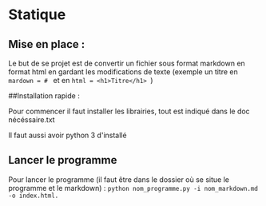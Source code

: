 # Statique

## Mise en place : 

Le but de se projet est de convertir un fichier sous format markdown en format html en gardant les modifications de texte (exemple un titre en ```mardown = # ``` et en ```html = <h1>Titre</h1> ```)

##Installation rapide :

Pour commencer il faut installer les librairies, tout est indiqué dans le doc nécéssaire.txt

Il faut aussi avoir python 3 d'installé

## Lancer le programme
Pour lancer le programme (il faut être dans le dossier où se situe le programme et le markdown) :
```python nom_programme.py -i nom_markdown.md -o index.html. ```
